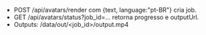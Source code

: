 
- POST /api/avatars/render com {text, language:"pt-BR"} cria job.
- GET /api/avatars/status?job_id=... retorna progresso e outputUrl.
- Outputs: /data/out/<job_id>/output.mp4
